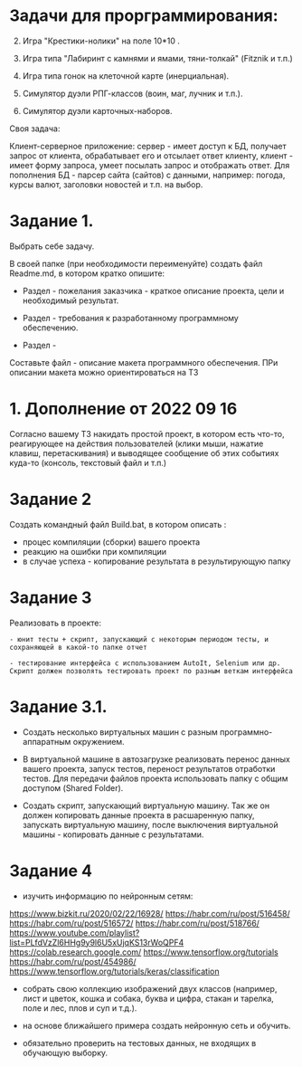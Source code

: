 
# Задачи для прорграммирования:

2. Игра "Крестики-нолики" на поле 10*10 .

3. Игра типа "Лабиринт с камнями и ямами, тяни-толкай" (Fitznik и т.п.)

4. Игра типа гонок на клеточной карте (инерциальная).

5. Симулятор дуэли РПГ-классов (воин, маг, лучник и т.п.).

6. Симулятор дуэли карточных-наборов.

Своя задача:

Клиент-серверное приложение: сервер - имеет доступ к БД, получает запрос от клиента, обрабатывает его и отсылает ответ клиенту, клиент - имеет форму запроса, умеет посылать запрос и отображать ответ. Для пополнения БД - парсер сайта (сайтов) с данными, например: погода, курсы валют, заголовки новостей и т.п. на выбор.


# Задание 1.

Выбрать себе задачу.

В своей папке (при необходимости переименуйте) создать файл Readme.md, в котором кратко опишите:

- Раздел - пожелания заказчика - краткое описание проекта, цели и необходимый результат.

- Раздел - требования к разработанному программному обеспечению.

- Раздел - 

Составьте файл - описание макета программного обеспечения. ПРи описании макета можно ориентироваться на ТЗ 

# 1. Дополнение от 2022 09 16

Согласно вашему ТЗ накидать простой проект, в котором есть что-то, реагирующее на действия пользователей (клики мыши, нажатие клавиш, перетаскивания) и выводящее сообщение об этих событиях куда-то (консоль, текстовый файл и т.п.)

# Задание 2

Создать командный файл Build.bat, в котором описать :
- процес компиляции (сборки) вашего проекта
- реакцию на ошибки при компиляции
- в случае успеха - копирование результата в результирующую папку

# Задание 3

Реализовать в проекте:

    - юнит тесты + скрипт, запускающий с некоторым периодом тесты, и сохраняющей в какой-то папке отчет

    - тестирование интерфейса с использованием AutoIt, Selenium или др. Скрипт должен позволять тестировать проект по разным веткам интерфейса

# Задание 3.1.    

- Создать несколько виртуальных машин с разным программно-аппаратным окружением.

- В виртуальной машине в автозагрузке реализовать перенос данных вашего проекта, запуск тестов, переност результатов отработки тестов. Для передачи файлов проекта использовать папку с общим доступом (Shared Folder). 

- Создать скрипт, запускающий виртуальную машину.  Так же он должен копировать данные проекта в расшаренную папку, запускать виртуальную машину, после выключения виртуальной машины - копировать данные с результатами.

# Задание 4

- изучить информацию по нейронным сетям:

https://www.bizkit.ru/2020/02/22/16928/
https://habr.com/ru/post/516458/
https://habr.com/ru/post/516572/
https://habr.com/ru/post/518766/
https://www.youtube.com/playlist?list=PLfdVzZl6HHg9y9l6U5xUjqKS13rWoQPF4
https://colab.research.google.com/
https://www.tensorflow.org/tutorials
https://habr.com/ru/post/454986/
https://www.tensorflow.org/tutorials/keras/classification



- собрать свою коллекцию изображений двух классов (например, лист и цветок, кошка и собака, буква и цифра, стакан и тарелка, поле и лес, плов и суп и т.д.). 

- на основе ближайшего примера создать нейронную сеть и обучить.

- обязательно проверить на тестовых данных, не входящих в обучающую выборку.